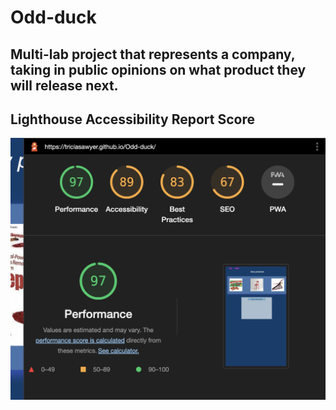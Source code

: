 # Odd-duck

## Multi-lab project that represents a company, taking in public opinions on what product they will release next.

## Lighthouse Accessibility Report Score

![Light House Accessibility](images/Lighthouse-Odd-duck.png)
